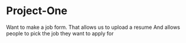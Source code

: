 # Project-One

Want to make a job form. 
That allows us to upload a resume 
And allows people to pick the job they want to apply for
